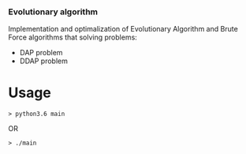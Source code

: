 ### Evolutionary algorithm
Implementation and optimalization of Evolutionary Algorithm and Brute Force algorithms that solving problems:
* DAP problem
* DDAP problem

# Usage
```
> python3.6 main
```
OR
```
> ./main
```